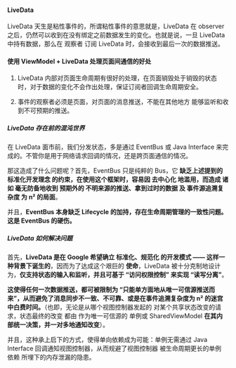 ####  LiveData

LiveData 天生是粘性事件的，所谓粘性事件的意思就是，LiveData 在 observer 之后，仍然可以收到在没有绑定之前数据发生的变化。也就是说，一旦 LiveData 中持有数据，那么在 观察者 订阅 LiveData 时，会接收到最后一次的数据推送。



####  使用 ViewModel + LiveData 处理页面间通信的好处

1. LiveData 内部对页面生命周期有很好的处理，在页面销毁处于销毁的状态时，对于数据的变化不会作出处理，保证订阅者回调生命周期安全。

2. 事件的观察者必须是页面，对页面的消息推送，不能在其他地方 能够监听和收到不可预期的推送。



#####  LiveData 存在前的混沌世界

在 LiveData 面市前，我们分发状态，多是通过 EventBus 或 Java Interface 来完成的。不管你是用于网络请求回调的情况，还是跨页面通信的情况。

那这造成了什么问题呢？首先，EventBus 只是纯粹的 Bus，它 **缺乏上述提到的 标准化开发理念 的约束，在使用这个框架时，容易因 去中心化 地滥用，而造成 诸如 毫无防备地收到 预期外的 不明来源的推送、拿到过时的数据 及 事件源追溯复杂度 为 n² 的局面**。

并且，**EventBus 本身缺乏 Lifecycle 的加持，存在生命周期管理的一致性问题。这是 EventBus 的硬伤。**



##### LiveData 如何解决问题

首先，**LiveData 是在 Google 希望确立 标准化、规范化 的开发模式 —— 这样一种背景下诞生的**，因而为了达成这个艰巨的 **使命**，LiveData 被十分克制地设计为，**仅支持状态的输入和监听，并且可基于 “访问权限控制” 来实现 “读写分离”**。

**这使得任何一次数据推送，都可被限制为 “只能单方面地从唯一可信源推送而来”，从而避免了消息同步不一致、不可靠、或是在事件追溯复杂度为 n² 的迷宫中白费时间。**（也即，无论是从哪个视图控制器发起的 对某个共享状态改变的请求，状态最终的改变 都由 作为唯一可信源的 单例或 SharedViewModel **在其内部统一决策，并一对多地通知改变**）。

并且，这种承上启下的方式，使得单向依赖成为可能：单例无需通过 Java Interface 回调通知视图控制器，从而规避了视图控制器 被生命周期更长的单例 依赖 所埋下的内存泄漏的隐患。



























